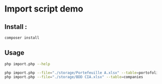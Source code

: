 # Import script demo
## Install : 

```bash
composer install
```

## Usage
```bash
php import.php --help

php import.php --file="./storage/Portefeuille A.xlsx" --table=portofolios
php import.php --file="./storage/BDD CIA.xlsx" --table=companies
```